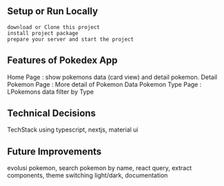 ## Setup or Run Locally

    download or Clone this project
    install project package
    prepare your server and start the project

## Features of Pokedex App

Home Page : show pokemons data (card view) and detail pokemon.
Detail Pokemon Page : More detail of Pokemon Data
Pokemon Type Page : LPokemons data filter by Type

## Technical Decisions

TechStack using typescript, nextjs, material ui

## Future Improvements

evolusi pokemon, search pokemon by name, react query, extract components, theme switching light/dark, documentation
